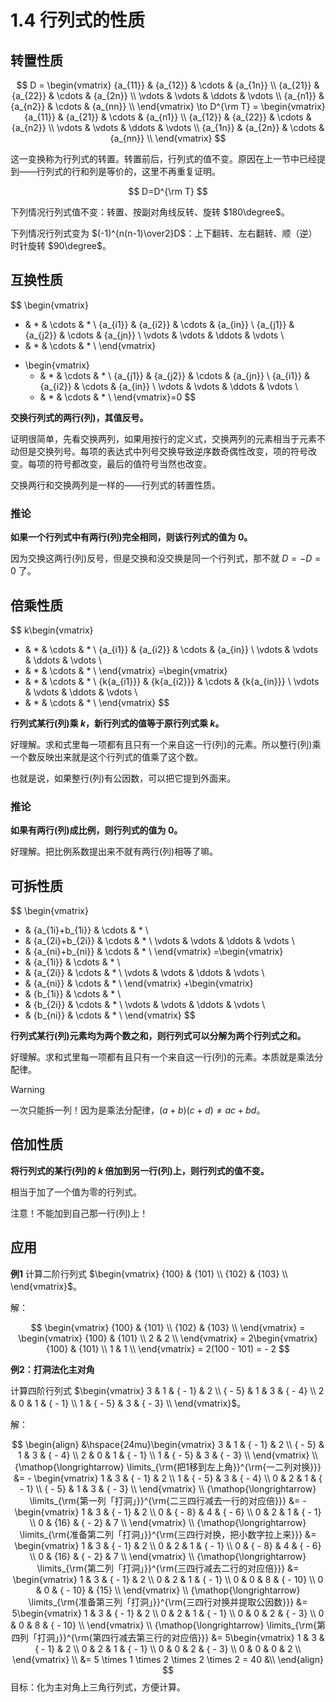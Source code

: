 # 1.4 行列式的性质

## 转置性质

$$
D = \begin{vmatrix}
   {a_{11}} & {a_{12}} &  \cdots  & {a_{1n}}  \\ 
   {a_{21}} & {a_{22}} &  \cdots  & {a_{2n}}  \\ 
    \vdots  &  \vdots  &  \ddots  &  \vdots   \\ 
   {a_{n1}} & {a_{n2}} &  \cdots  & {a_{nn}}  \\ 
 \end{vmatrix}
\to D^{\rm T} = \begin{vmatrix}
   {a_{11}} & {a_{21}} &  \cdots  & {a_{n1}}  \\ 
   {a_{12}} & {a_{22}} &  \cdots  & {a_{n2}}  \\ 
    \vdots  &  \vdots  &  \ddots  &  \vdots   \\ 
   {a_{1n}} & {a_{2n}} &  \cdots  & {a_{nn}}  \\ 
 \end{vmatrix}
$$

这一变换称为行列式的转置。转置前后，行列式的值不变。原因在上一节中已经提到——行列式的行和列是等价的，这里不再重复证明。

$$
D=D^{\rm T}
$$

下列情况行列式值不变：转置、按副对角线反转、旋转 $180\degree$。

下列情况行列式变为 $(-1)^{n(n-1)\over2}D$：上下翻转、左右翻转、顺（逆）时针旋转 $90\degree$。

## 互换性质

$$
\begin{vmatrix}
   * & * &  \cdots  & *  \\ 
   {a_{i1}} & {a_{i2}} &  \cdots  & {a_{in}}  \\ 
   {a_{j1}} & {a_{j2}} &  \cdots  & {a_{jn}}  \\ 
    \vdots  &  \vdots  &  \ddots  &  \vdots   \\ 
   * & * &  \cdots  & *  \\ 
 \end{vmatrix}
+ \begin{vmatrix}
   * & * &  \cdots  & *  \\ 
   {a_{j1}} & {a_{j2}} &  \cdots  & {a_{jn}}  \\ 
   {a_{i1}} & {a_{i2}} &  \cdots  & {a_{in}}  \\ 
    \vdots  &  \vdots  &  \ddots  &  \vdots   \\ 
   * & * &  \cdots  & *  \\ 
 \end{vmatrix}=0
$$

**交换行列式的两行(列)，其值反号。**

证明很简单，先看交换两列，如果用按行的定义式，交换两列的元素相当于元素不动但是交换列号。每项的表达式中列号交换导致逆序数奇偶性改变，项的符号改变。每项的符号都改变，最后的值符号当然也改变。

交换两行和交换两列是一样的——行列式的转置性质。

### 推论

**如果一个行列式中有两行(列)完全相同，则该行列式的值为 $0$。**

因为交换这两行(列)反号，但是交换和没交换是同一个行列式，那不就 $D=-D=0$ 了。

## 倍乘性质

$$
k\begin{vmatrix}
   * & * &  \cdots  & *  \\ 
   {a_{i1}} & {a_{i2}} &  \cdots  & {a_{in}}  \\ 
    \vdots  &  \vdots  &  \ddots  &  \vdots   \\ 
   * & * &  \cdots  & *  \\ 
 \end{vmatrix}
=\begin{vmatrix}
   * & * &  \cdots  & *  \\ 
   {k{a_{i1}}} & {k{a_{i2}}} &  \cdots  & {k{a_{in}}}  \\ 
    \vdots  &  \vdots  &  \ddots  &  \vdots   \\ 
   * & * &  \cdots  & *  \\ 
 \end{vmatrix}
$$

**行列式某行(列)乘 $k$，新行列式的值等于原行列式乘 $k$。**

好理解。求和式里每一项都有且只有一个来自这一行(列)的元素。所以整行(列)乘一个数反映出来就是这个行列式的值乘了这个数。

也就是说，如果整行(列)有公因数，可以把它提到外面来。

### 推论

**如果有两行(列)成比例，则行列式的值为 $0$。**

好理解。把比例系数提出来不就有两行(列)相等了嘛。

## 可拆性质

$$
\begin{vmatrix}
   * & {a_{1i}+b_{1i}} &  \cdots  & *  \\ 
   * & {a_{2i}+b_{2i}} &  \cdots  & *  \\ 
    \vdots  &  \vdots  &  \ddots  &  \vdots   \\ 
   * & {a_{ni}+b_{ni}} &  \cdots  & *  \\ 
 \end{vmatrix}
=\begin{vmatrix}
   * & {a_{1i}} &  \cdots  & *  \\ 
   * & {a_{2i}} &  \cdots  & *  \\ 
    \vdots  &  \vdots  &  \ddots  &  \vdots   \\ 
   * & {a_{ni}} &  \cdots  & *  \\ 
 \end{vmatrix}
 +\begin{vmatrix}
   * & {b_{1i}} &  \cdots  & *  \\ 
   * & {b_{2i}} &  \cdots  & *  \\ 
    \vdots  &  \vdots  &  \ddots  &  \vdots   \\ 
   * & {b_{ni}} &  \cdots  & *  \\ 
 \end{vmatrix}
$$

**行列式某行(列)元素均为两个数之和，则行列式可以分解为两个行列式之和。**

好理解。求和式里每一项都有且只有一个来自这一行(列)的元素。本质就是乘法分配律。

> [!warning]
> 一次只能拆一列！因为是乘法分配律，$(a+b)(c+d)\ne ac+bd$。

## 倍加性质

**将行列式的某行(列)的 $k$ 倍加到另一行(列)上，则行列式的值不变。**

相当于加了一个值为零的行列式。

注意！不能加到自己那一行(列)上！

## 应用

**例1** 计算二阶行列式 $\begin{vmatrix}    {100} & {101}  \\    {102} & {103}  \\  \end{vmatrix}$。

解：

$$
\begin{vmatrix}
   {100} & {101}  \\ 
   {102} & {103}  \\ 
 \end{vmatrix} = \begin{vmatrix}
   {100} & {101}  \\ 
   2 & 2  \\ 
 \end{vmatrix} = 2\begin{vmatrix}
   {100} & {101}  \\ 
   1 & 1  \\ 
 \end{vmatrix} = 2(100 - 101) =  - 2
$$

**例2：打洞法化主对角**

计算四阶行列式 $\begin{vmatrix}
   3 & 1 & { - 1} & 2  \\ 
   { - 5} & 1 & 3 & { - 4}  \\ 
   2 & 0 & 1 & { - 1}  \\ 
   1 & { - 5} & 3 & { - 3}  \\ 
 \end{vmatrix}$。

解：

$$
\begin{align}
  &\hspace{24mu}\begin{vmatrix}
   3 & 1 & { - 1} & 2  \\ 
   { - 5} & 1 & 3 & { - 4}  \\ 
   2 & 0 & 1 & { - 1}  \\ 
   1 & { - 5} & 3 & { - 3}  \\ 
 \end{vmatrix} \\ 
  {\mathop{\longrightarrow}
\limits_{\rm{把1移到左上角}}^{\rm{一二列对换}}} &= - \begin{vmatrix}
   1 & 3 & { - 1} & 2  \\ 
   1 & { - 5} & 3 & { - 4}  \\ 
   0 & 2 & 1 & { - 1}  \\ 
   { - 5} & 1 & 3 & { - 3}  \\ 
 \end{vmatrix} \\ 
  {\mathop{\longrightarrow}
\limits_{\rm{第一列「打洞」}}^{\rm{二三四行减去一行的对应倍}}} &= - \begin{vmatrix}
   1 & 3 & { - 1} & 2  \\ 
   0 & { - 8} & 4 & { - 6}  \\ 
   0 & 2 & 1 & { - 1}  \\ 
   0 & {16} & { - 2} & 7  \\ 
 \end{vmatrix} \\ 
  {\mathop{\longrightarrow}
\limits_{\rm{准备第二列「打洞」}}^{\rm{三四行对换，把小数字拉上来}}} &= \begin{vmatrix}
   1 & 3 & { - 1} & 2  \\ 
   0 & 2 & 1 & { - 1}  \\ 
   0 & { - 8} & 4 & { - 6}  \\ 
   0 & {16} & { - 2} & 7  \\ 
 \end{vmatrix} \\ 
  {\mathop{\longrightarrow}
\limits_{\rm{第二列「打洞」}}^{\rm{三四行减去二行的对应倍}}} &= \begin{vmatrix}
   1 & 3 & { - 1} & 2  \\ 
   0 & 2 & 1 & { - 1}  \\ 
   0 & 0 & 8 & { - 10}  \\ 
   0 & 0 & { - 10} & {15}  \\ 
 \end{vmatrix} \\ 
  {\mathop{\longrightarrow}
\limits_{\rm{准备第三列「打洞」}}^{\rm{三四行对换并提取公因数}}} &= 5\begin{vmatrix}
   1 & 3 & { - 1} & 2  \\ 
   0 & 2 & 1 & { - 1}  \\ 
   0 & 0 & 2 & { - 3}  \\ 
   0 & 0 & 8 & { - 10}  \\ 
 \end{vmatrix} \\ 
  {\mathop{\longrightarrow}
\limits_{\rm{第四列「打洞」}}^{\rm{第四行减去第三行的对应倍}}} &= 5\begin{vmatrix}
   1 & 3 & { - 1} & 2  \\ 
   0 & 2 & 1 & { - 1}  \\ 
   0 & 0 & 2 & { - 3}  \\ 
   0 & 0 & 0 & 2  \\ 
 \end{vmatrix} \\ 
   &= 5 \times 1 \times 2 \times 2 \times 2 = 40 &\\
 \end{align}
$$
目标：化为主对角上三角行列式，方便计算。
